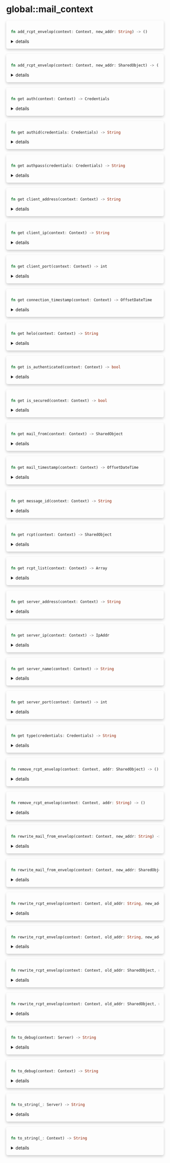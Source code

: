 # global::mail_context



<div markdown="span" style='box-shadow: 0 4px 8px 0 rgba(0,0,0,0.2); padding: 15px; border-radius: 5px;'>

```rust
fn add_rcpt_envelop(context: Context, new_addr: String) -> ()
```

<details>
<summary markdown="span"> details </summary>

Add a new recipient to the envelop. Note that this does not add
the recipient to the `To` header. Use `add_rcpt_message` for that.

# Args

* `rcpt` - the new recipient to add.

# Effective smtp stage

All of them.

# Examples

```
#{
    connect: [
       // always deliver a copy of the message to "john.doe@example.com".
       action "rewrite envelop" || add_rcpt_envelop("john.doe@example.com"),
    ]
}
```
</details>

</div>
</br>


<div markdown="span" style='box-shadow: 0 4px 8px 0 rgba(0,0,0,0.2); padding: 15px; border-radius: 5px;'>

```rust
fn add_rcpt_envelop(context: Context, new_addr: SharedObject) -> ()
```

<details>
<summary markdown="span"> details </summary>

Add a new recipient to the envelop. Note that this does not add
the recipient to the `To` header. Use `add_rcpt_message` for that.

# Args

* `rcpt` - the new recipient to add.

# Effective smtp stage

All of them.

# Examples

```
#{
    connect: [
       // always deliver a copy of the message to "john.doe@example.com".
       action "rewrite envelop" || add_rcpt_envelop(address("john.doe@example.com")),
    ]
}
```
</details>

</div>
</br>


<div markdown="span" style='box-shadow: 0 4px 8px 0 rgba(0,0,0,0.2); padding: 15px; border-radius: 5px;'>

```rust
fn get auth(context: Context) -> Credentials
```

<details>
<summary markdown="span"> details </summary>

Get authentication credentials from the client.

# Effective smtp stage

`authenticate` only.

# Return

* `Credentials` - the credentials of the client.

# Example

```
#{
    authenticate: [
       action "log info" || log("info", `${auth()}`),
    ]
}
```
</details>

</div>
</br>


<div markdown="span" style='box-shadow: 0 4px 8px 0 rgba(0,0,0,0.2); padding: 15px; border-radius: 5px;'>

```rust
fn get authid(credentials: Credentials) -> String
```

<details>
<summary markdown="span"> details </summary>

Get the `authid` property of the connection.
</details>

</div>
</br>


<div markdown="span" style='box-shadow: 0 4px 8px 0 rgba(0,0,0,0.2); padding: 15px; border-radius: 5px;'>

```rust
fn get authpass(credentials: Credentials) -> String
```

<details>
<summary markdown="span"> details </summary>

Get the `authpass` property of the connection.
</details>

</div>
</br>


<div markdown="span" style='box-shadow: 0 4px 8px 0 rgba(0,0,0,0.2); padding: 15px; border-radius: 5px;'>

```rust
fn get client_address(context: Context) -> String
```

<details>
<summary markdown="span"> details </summary>

Get the address of the client.

# Effective smtp stage

All of them.

# Return

* `string` - the client's address with the `ip:port` format.

# Example

```
#{
    connect: [
       action "log info" || log("info", `${client_address()}`),
    ]
}
```
</details>

</div>
</br>


<div markdown="span" style='box-shadow: 0 4px 8px 0 rgba(0,0,0,0.2); padding: 15px; border-radius: 5px;'>

```rust
fn get client_ip(context: Context) -> String
```

<details>
<summary markdown="span"> details </summary>

Get the ip address of the client.

# Effective smtp stage

All of them.

# Return

* `string` - the client's ip address.

# Example

```
#{
    connect: [
       action "log info" || log("info", `client ip: ${client_ip()}`),
    ]
}
```
</details>

</div>
</br>


<div markdown="span" style='box-shadow: 0 4px 8px 0 rgba(0,0,0,0.2); padding: 15px; border-radius: 5px;'>

```rust
fn get client_port(context: Context) -> int
```

<details>
<summary markdown="span"> details </summary>

Get the ip port of the client.

# Effective smtp stage

All of them.

# Return

* `int` - the client's port.

# Example

```
#{
    connect: [
       action "log info" || log("info", `client port: ${client_port()}`),
    ]
}
```
</details>

</div>
</br>


<div markdown="span" style='box-shadow: 0 4px 8px 0 rgba(0,0,0,0.2); padding: 15px; border-radius: 5px;'>

```rust
fn get connection_timestamp(context: Context) -> OffsetDateTime
```

<details>
<summary markdown="span"> details </summary>

Get a the timestamp of the client's connection time.

# Effective smtp stage

All of them.

# Return

* `timestamp` - the connexion timestamp of the client.

# Example

```
#{
    connect: [
       action "log info" || log("info", `${connection_timestamp()}`),
    ]
}
```
</details>

</div>
</br>


<div markdown="span" style='box-shadow: 0 4px 8px 0 rgba(0,0,0,0.2); padding: 15px; border-radius: 5px;'>

```rust
fn get helo(context: Context) -> String
```

<details>
<summary markdown="span"> details </summary>

Get the value of the `HELO/EHLO` command sent by the client.

# Effective smtp stage

`helo` and onwards.

# Return

* `string` - the value of the `HELO/EHLO` command.

# Examples

```
#{
    helo: [
       action "log info" || log("info", `${helo()}`),
    ]
}
```
</details>

</div>
</br>


<div markdown="span" style='box-shadow: 0 4px 8px 0 rgba(0,0,0,0.2); padding: 15px; border-radius: 5px;'>

```rust
fn get is_authenticated(context: Context) -> bool
```

<details>
<summary markdown="span"> details </summary>

Check if the client is authenticated.

# Effective smtp stage

`authenticate` stage only.

# Return

* `bool` - `true` if the client succeeded to authenticate itself, `false` otherwise.

# Example
```
#{
    authenticate: [
       action "log info" || log("info", `client authenticated: ${is_authenticated()}`),
    ]
}
```
</details>

</div>
</br>


<div markdown="span" style='box-shadow: 0 4px 8px 0 rgba(0,0,0,0.2); padding: 15px; border-radius: 5px;'>

```rust
fn get is_secured(context: Context) -> bool
```

<details>
<summary markdown="span"> details </summary>

Has the connection been secured under the encryption protocol SSL/TLS.

# Effective smtp stage

all of them.

# Return

* bool - `true` if the connection is secured, `false` otherwise.

# Example
```
#{
  mail: [
    action "log ssl/tls" || {
      log("info", `My client is ${if is_secured() { "secured" } else { "unsecured!!!" }}`)
    }
  ]
}
```
</details>

</div>
</br>


<div markdown="span" style='box-shadow: 0 4px 8px 0 rgba(0,0,0,0.2); padding: 15px; border-radius: 5px;'>

```rust
fn get mail_from(context: Context) -> SharedObject
```

<details>
<summary markdown="span"> details </summary>

Get the value of the `MAIL FROM` command sent by the client.

# Effective smtp stage

`mail` and onwards.

# Return

* `address` - the sender address.

# Examples

```
#{
    helo: [
       action "log info" || log("info", `${mail_from()}`),
    ]
}
```
</details>

</div>
</br>


<div markdown="span" style='box-shadow: 0 4px 8px 0 rgba(0,0,0,0.2); padding: 15px; border-radius: 5px;'>

```rust
fn get mail_timestamp(context: Context) -> OffsetDateTime
```

<details>
<summary markdown="span"> details </summary>

Get the time of reception of the email.

# Effective smtp stage

`preq` and onwards.

# Return

* `string` - the timestamp.

# Examples

```
#{
    preq: [
       action "receiving the email" || log("info", `time of reception: ${mail_timestamp()}`),
    ]
}
```
</details>

</div>
</br>


<div markdown="span" style='box-shadow: 0 4px 8px 0 rgba(0,0,0,0.2); padding: 15px; border-radius: 5px;'>

```rust
fn get message_id(context: Context) -> String
```

<details>
<summary markdown="span"> details </summary>

Get the unique id of the received message.

# Effective smtp stage

`preq` and onwards.

# Return

* `string` - the message id.

# Examples

```
#{
    preq: [
       action "message received" || log("info", `message id: ${message_id()}`),
    ]
}
```
</details>

</div>
</br>


<div markdown="span" style='box-shadow: 0 4px 8px 0 rgba(0,0,0,0.2); padding: 15px; border-radius: 5px;'>

```rust
fn get rcpt(context: Context) -> SharedObject
```

<details>
<summary markdown="span"> details </summary>

Get the value of the current `RCPT TO` command sent by the client.

# Effective smtp stage

`rcpt` and onwards. Please note that `rcpt()` will always return
the last recipient received in stages after the `rcpt` stage. Therefore,
this functions is best used in the `rcpt` stage.

# Return

* `address` - the address of the received recipient.

# Examples

```
#{
    rcpt: [
       action "log recipients" || log("info", `new recipient: ${rcpt()}`),
    ]
}
```
</details>

</div>
</br>


<div markdown="span" style='box-shadow: 0 4px 8px 0 rgba(0,0,0,0.2); padding: 15px; border-radius: 5px;'>

```rust
fn get rcpt_list(context: Context) -> Array
```

<details>
<summary markdown="span"> details </summary>

Get the list of recipients received by the client.

# Effective smtp stage

`rcpt` and onwards. Note that you will not have all recipients received
all at once in the `rcpt` stage. It is better to use this function
in the later stages.

# Return

* `Array of addresses` - the list containing all recipients.

# Examples

```
#{
    preq: [
       action "log recipients" || log("info", `all recipients: ${rcpt_list()}`),
    ]
}
```
</details>

</div>
</br>


<div markdown="span" style='box-shadow: 0 4px 8px 0 rgba(0,0,0,0.2); padding: 15px; border-radius: 5px;'>

```rust
fn get server_address(context: Context) -> String
```

<details>
<summary markdown="span"> details </summary>

Get the full server address.

# Effective smtp stage

All of them.

# Return

* `string` - the server's address with the `ip:port` format.

# Example

```
#{
    connect: [
       action "log info" || log("info", `server address: ${server_address()}`),
    ]
}
```
</details>

</div>
</br>


<div markdown="span" style='box-shadow: 0 4px 8px 0 rgba(0,0,0,0.2); padding: 15px; border-radius: 5px;'>

```rust
fn get server_ip(context: Context) -> IpAddr
```

<details>
<summary markdown="span"> details </summary>

Get the server's ip.

# Effective smtp stage

All of them.

# Return

* `string` - the server's ip.

# Example

```
#{
    connect: [
       action "log info" || log("info", `server ip: ${server_ip()}`),
    ]
}
```
</details>

</div>
</br>


<div markdown="span" style='box-shadow: 0 4px 8px 0 rgba(0,0,0,0.2); padding: 15px; border-radius: 5px;'>

```rust
fn get server_name(context: Context) -> String
```

<details>
<summary markdown="span"> details </summary>

Get the name of the server.

# Effective smtp stage

All of them.

# Return

* `string` - the name of the server.

# Example
```
#{
    connect: [
       action "log info" || log("info", `${server_name()}`),
    ]
}
```
</details>

</div>
</br>


<div markdown="span" style='box-shadow: 0 4px 8px 0 rgba(0,0,0,0.2); padding: 15px; border-radius: 5px;'>

```rust
fn get server_port(context: Context) -> int
```

<details>
<summary markdown="span"> details </summary>

Get the server's port.

# Effective smtp stage

All of them.

# Return

* `string` - the server's port.

# Example
```
#{
    connect: [
       action "log info" || log("info", `server port: ${server_port()}`),
    ]
}
```
</details>

</div>
</br>


<div markdown="span" style='box-shadow: 0 4px 8px 0 rgba(0,0,0,0.2); padding: 15px; border-radius: 5px;'>

```rust
fn get type(credentials: Credentials) -> String
```

<details>
<summary markdown="span"> details </summary>

Get the type of the `auth` property of the connection.
</details>

</div>
</br>


<div markdown="span" style='box-shadow: 0 4px 8px 0 rgba(0,0,0,0.2); padding: 15px; border-radius: 5px;'>

```rust
fn remove_rcpt_envelop(context: Context, addr: SharedObject) -> ()
```

<details>
<summary markdown="span"> details </summary>

Remove a recipient from the envelop. Note that this does not remove
the recipient from the `To` header. Use `remove_rcpt_message` for that.

# Args

* `rcpt` - the recipient to remove.

# Effective smtp stage

All of them.

# Examples

```
#{
    preq: [
       // never deliver to "john.doe@example.com".
       action "rewrite envelop" || remove_rcpt_envelop(address("john.doe@example.com")),
    ]
}
```
</details>

</div>
</br>


<div markdown="span" style='box-shadow: 0 4px 8px 0 rgba(0,0,0,0.2); padding: 15px; border-radius: 5px;'>

```rust
fn remove_rcpt_envelop(context: Context, addr: String) -> ()
```

<details>
<summary markdown="span"> details </summary>

Remove a recipient from the envelop. Note that this does not remove
the recipient from the `To` header. Use `remove_rcpt_message` for that.

# Args

* `rcpt` - the recipient to remove.

# Effective smtp stage

All of them.

# Examples

```
#{
    preq: [
       // never deliver to "john.doe@example.com".
       action "rewrite envelop" || remove_rcpt_envelop("john.doe@example.com"),
    ]
}
```
</details>

</div>
</br>


<div markdown="span" style='box-shadow: 0 4px 8px 0 rgba(0,0,0,0.2); padding: 15px; border-radius: 5px;'>

```rust
fn rewrite_mail_from_envelop(context: Context, new_addr: String) -> ()
```

<details>
<summary markdown="span"> details </summary>

Rewrite the sender received from the `MAIL FROM` command.

# Args

* `new_addr` - the new string sender address to set.

# Effective smtp stage

`mail` and onwards.

# Examples

```
#{
    preq: [
       action "rewrite envelop" || rewrite_mail_from_envelop("unknown@example.com"),
    ]
}
```
</details>

</div>
</br>


<div markdown="span" style='box-shadow: 0 4px 8px 0 rgba(0,0,0,0.2); padding: 15px; border-radius: 5px;'>

```rust
fn rewrite_mail_from_envelop(context: Context, new_addr: SharedObject) -> ()
```

<details>
<summary markdown="span"> details </summary>

Rewrite the sender received from the `MAIL FROM` command.

# Args

* `new_addr` - the new sender address to set.

# Effective smtp stage

`mail` and onwards.

# Examples

```
#{
    preq: [
       action "rewrite envelop" || rewrite_mail_from_envelop(address("unknown@example.com")),
    ]
}
```
</details>

</div>
</br>


<div markdown="span" style='box-shadow: 0 4px 8px 0 rgba(0,0,0,0.2); padding: 15px; border-radius: 5px;'>

```rust
fn rewrite_rcpt_envelop(context: Context, old_addr: String, new_addr: String) -> ()
```

<details>
<summary markdown="span"> details </summary>

Replace a recipient received by a `RCPT TO` command.

# Args

* `old_addr` - the recipient to replace.
* `new_addr` - the new address to use when replacing `old_addr`.

# Effective smtp stage

`rcpt` and onwards.

# Examples

```
#{
    preq: [
       action "rewrite envelop" || rewrite_rcpt_envelop("john.doe@example.com", "john.main@example.com"),
    ]
}
```
</details>

</div>
</br>


<div markdown="span" style='box-shadow: 0 4px 8px 0 rgba(0,0,0,0.2); padding: 15px; border-radius: 5px;'>

```rust
fn rewrite_rcpt_envelop(context: Context, old_addr: String, new_addr: SharedObject) -> ()
```

<details>
<summary markdown="span"> details </summary>

Replace a recipient received by a `RCPT TO` command.

# Args

* `old_addr` - the recipient to replace.
* `new_addr` - the new address to use when replacing `old_addr`.

# Effective smtp stage

`rcpt` and onwards.

# Examples

```
#{
    preq: [
       action "rewrite envelop" || rewrite_rcpt_envelop("john.doe@example.com", address("john.main@example.com")),
    ]
}
```
</details>

</div>
</br>


<div markdown="span" style='box-shadow: 0 4px 8px 0 rgba(0,0,0,0.2); padding: 15px; border-radius: 5px;'>

```rust
fn rewrite_rcpt_envelop(context: Context, old_addr: SharedObject, new_addr: String) -> ()
```

<details>
<summary markdown="span"> details </summary>

Replace a recipient received by a `RCPT TO` command.

# Args

* `old_addr` - the recipient to replace.
* `new_addr` - the new address to use when replacing `old_addr`.

# Effective smtp stage

`rcpt` and onwards.

# Examples

```
#{
    preq: [
       action "rewrite envelop" || rewrite_rcpt_envelop(address("john.doe@example.com"), "john.main@example.com"),
    ]
}
```
</details>

</div>
</br>


<div markdown="span" style='box-shadow: 0 4px 8px 0 rgba(0,0,0,0.2); padding: 15px; border-radius: 5px;'>

```rust
fn rewrite_rcpt_envelop(context: Context, old_addr: SharedObject, new_addr: SharedObject) -> ()
```

<details>
<summary markdown="span"> details </summary>

Replace a recipient received by a `RCPT TO` command.

# Args

* `old_addr` - the recipient to replace.
* `new_addr` - the new address to use when replacing `old_addr`.

# Effective smtp stage

`rcpt` and onwards.

# Examples

```
#{
    preq: [
       action "rewrite envelop" || rewrite_rcpt_envelop(address("john.doe@example.com"), address("john.main@example.com")),
    ]
}
```
</details>

</div>
</br>


<div markdown="span" style='box-shadow: 0 4px 8px 0 rgba(0,0,0,0.2); padding: 15px; border-radius: 5px;'>

```rust
fn to_debug(context: Server) -> String
```

<details>
<summary markdown="span"> details </summary>

Convert a `Server` to a debug string.
</details>

</div>
</br>


<div markdown="span" style='box-shadow: 0 4px 8px 0 rgba(0,0,0,0.2); padding: 15px; border-radius: 5px;'>

```rust
fn to_debug(context: Context) -> String
```

<details>
<summary markdown="span"> details </summary>

Convert a `Context` to a debug string.
</details>

</div>
</br>


<div markdown="span" style='box-shadow: 0 4px 8px 0 rgba(0,0,0,0.2); padding: 15px; border-radius: 5px;'>

```rust
fn to_string(_: Server) -> String
```

<details>
<summary markdown="span"> details </summary>

Convert a `Server` to a `String`.
</details>

</div>
</br>


<div markdown="span" style='box-shadow: 0 4px 8px 0 rgba(0,0,0,0.2); padding: 15px; border-radius: 5px;'>

```rust
fn to_string(_: Context) -> String
```

<details>
<summary markdown="span"> details </summary>

Convert a `Context` to a `String`.
</details>

</div>
</br>

